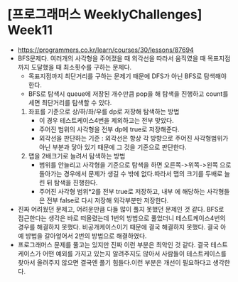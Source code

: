 # [프로그래머스 WeeklyChallenges] Week11
- https://programmers.co.kr/learn/courses/30/lessons/87694
- BFS문제다. 여러개의 사각형을 주어졌을 때 외각선을 따라서 움직였을 때 목표지점까지 도달했을 때 최소횟수를 구하는 문제다.
  - 목표지점까지 최단거리를 구하는 문제기 때문에 DFS가 아닌 BFS로 탐색해야 한다.
  - BFS로 탐색시 queue에 저장된 개수만큼 pop을 해 탐색을 진행하고 count를 세면 최단거리를 탐색할 수 있다.
  1. 좌표를 기준으로 상/하/좌/우를 dp로 저장해 탐색하는 방법
      - 이 경우 테스트케이스4번을 제외하고는 전부 맞았다.
      - 주어진 범위의 사각형을 전부 dp에 true로 저장해준다.
      - 외각선을 판단하는 기준 : 외각선은 항상 각 방향으로 주어진 사각형범위가 아닌 부분과 닿아 있기 때문에 그 것을 기준으로 판단한다.
  2. 맵을 2배크기로 늘려서 탐색하는 방법
      - 범위를 안늘리고 사각형을 기준으로 탐색을 하면 오른쪽->위쪽->왼쪽 으로 돌아가는 경우에서 문제가 생길 수 밖에 없다.따라서 맵의 크기를 두배로 늘린 뒤 탐색을 진행한다.
      - 주어진 사각형 범위*2를 전부 true로 저장하고, 내부 에 해당하는 사각형들은 전부 false로 다시 저장해 외각부분만 저장한다.
- 진짜 어려웠던 문제고, 어려운만큼 다들 많이 풀지 못했던 문제인 것 같다. BFS로 접근한다는 생각은 바로 떠올렸는데 1번의 방법으로 풀었더니 테스트케이스4번의 경우를 해결하지 못했다. 비공개케이스이기 때문에 결국 해결하지 못했다. 결국 아예 방법을 갈아엎어서 2번의 방법으로 해결하였다.
- 프로그래머스 문제를 풀고는 있지만 진짜 이런 부분은 최악인 것 같다. 결국 테스트케이스가 어떤 예외를 가지고 있는지 알려주지도 않아서 사람들이 테스트케이스를 찾아서 올려주지 않으면 결국엔 풀기 힘들다.이런 부분은 개선이 필요하다고 생각한다.